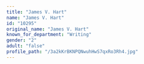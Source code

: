 ```yaml
---
title: "James V. Hart"
name: "James V. Hart"
id: "10295"
original_name: "James V. Hart"
known_for_department: "Writing"
gender: "2"
adult: "false"
profile_path: "/3a2kKrBKNPQNwuhHwS7qxRo3Rh4.jpg"
---
```

